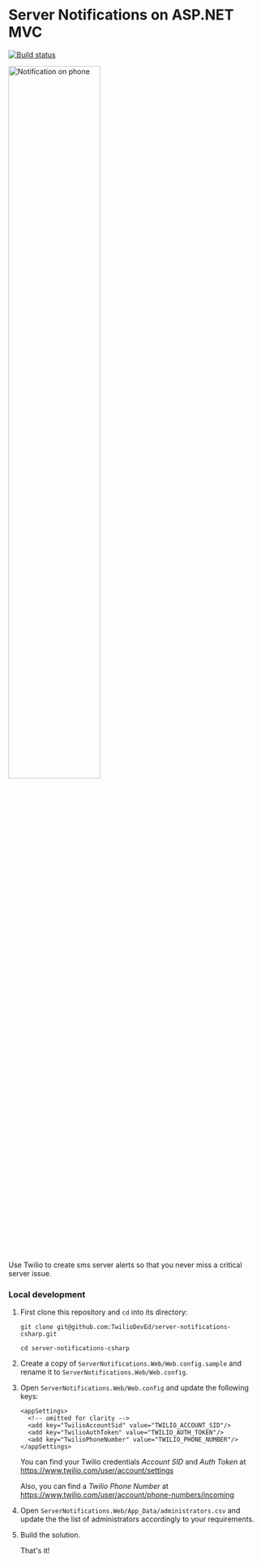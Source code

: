 # Server Notifications on ASP.NET MVC

[![Build status](https://ci.appveyor.com/api/projects/status/0iieup1dq9490msy?svg=true)](https://ci.appveyor.com/project/TwilioDevEd/server-notifications-csharp)

<a href="http://howtodocs.s3.amazonaws.com/server-notifications-notification.png"
   target="_blank">
  <img src="http://howtodocs.s3.amazonaws.com/server-notifications-notification.png"
       alt="Notification on phone" width="60%" />
</a>

Use Twilio to create sms server alerts so that you never miss a critical server
issue.

### Local development

1. First clone this repository and `cd` into its directory:
   ```
   git clone git@github.com:TwilioDevEd/server-notifications-csharp.git

   cd server-notifications-csharp
   ```

2. Create a copy of `ServerNotifications.Web/Web.config.sample` and rename it to
   `ServerNotifications.Web/Web.config`.

3. Open `ServerNotifications.Web/Web.config` and update the following keys:
   ```
   <appSettings>
     <!-- omitted for clarity -->
     <add key="TwilioAccountSid" value="TWILIO_ACCOUNT_SID"/>
     <add key="TwilioAuthToken" value="TWILIO_AUTH_TOKEN"/>
     <add key="TwilioPhoneNumber" value="TWILIO_PHONE_NUMBER"/>
   </appSettings>
   ```

   You can find your Twilio credentials _Account SID_ and _Auth Token_ at
   https://www.twilio.com/user/account/settings

   Also, you can find a _Twilio Phone Number_ at
   https://www.twilio.com/user/account/phone-numbers/incoming

4. Open `ServerNotifications.Web/App_Data/administrators.csv` and update the the
   list of administrators accordingly to your requirements.

5. Build the solution.

   That's it!
